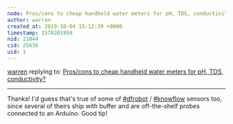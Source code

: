 ```yaml
---
node: Pros/cons to cheap handheld water meters for pH, TDS, conductivity?
author: warren
created_at: 2019-10-04 15:12:39 +0000
timestamp: 1570201959
nid: 21044
cid: 25636
uid: 1
---
```




[warren](../profile/warren) replying to: [Pros/cons to cheap handheld water meters for pH, TDS, conductivity?](../notes/warren/10-01-2019/pros-cons-to-cheap-handheld-water-meters-for-ph-tds-conductivity)

----
Thanks! I'd guess that's true of some of [#dfrobot](/tag/dfrobot) / [#knowflow](/tag/knowflow) sensors too, since several of theirs ship with buffer and are off-the-shelf probes connected to an Arduino. Good tip!